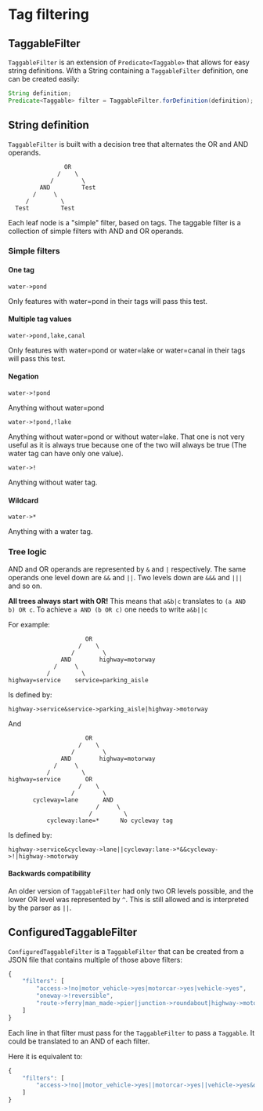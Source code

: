 # Tag filtering

## TaggableFilter

`TaggableFilter` is an extension of `Predicate<Taggable>` that allows for easy string definitions. With a String containing a `TaggableFilter` definition, one can be created easily:

```java
String definition;
Predicate<Taggable> filter = TaggableFilter.forDefinition(definition);
```

## String definition

`TaggableFilter` is built with a decision tree that alternates the OR and AND operands.

```
                OR
              /    \
            /        \
         AND         Test
       /     \
     /         \
  Test         Test
```

Each leaf node is a "simple" filter, based on tags. The taggable filter is a collection of simple filters with AND and OR operands.

### Simple filters

#### One tag

```
water->pond
```

Only features with water=pond in their tags will pass this test.

#### Multiple tag values

```
water->pond,lake,canal
```

Only features with water=pond or water=lake or water=canal in their tags will pass this test.

#### Negation

```
water->!pond
```

Anything without water=pond

```
water->!pond,!lake
```

Anything without water=pond or without water=lake. That one is not very useful as it is always true because one of the two will always be true (The water tag can have only one value).

```
water->!
```

Anything without water tag.

#### Wildcard

```
water->*
```

Anything with a water tag.

### Tree logic

AND and OR operands are represented by `&` and `|` respectively. The same operands one level down are `&&` and `||`. Two levels down are `&&&` and `|||` and so on.

**All trees always start with OR!** This means that `a&b|c` translates to `(a AND b) OR c`. To achieve `a AND (b OR c)` one needs to write `a&b||c`

For example:

```
                      OR
                    /    \
                  /        \
               AND        highway=motorway
             /     \
           /         \
highway=service    service=parking_aisle
```

Is defined by:

```
highway->service&service->parking_aisle|highway->motorway
```

And

```
                      OR
                    /    \
                  /        \
               AND        highway=motorway
             /     \
           /         \
highway=service       OR
                    /    \
                  /        \
       cycleway=lane       AND
                         /     \
                       /         \
           cycleway:lane=*      No cycleway tag       
```

Is defined by:

```
highway->service&cycleway->lane||cycleway:lane->*&&cycleway->!|highway->motorway
```

#### Backwards compatibility

An older version of `TaggableFilter` had only two OR levels possible, and the lower OR level was represented by `^`. This is still allowed and is interpreted by the parser as `||`.

## ConfiguredTaggableFilter

`ConfiguredTaggableFilter` is a `TaggableFilter` that can be created from a JSON file that contains multiple of those above filters:

```javascript
{
    "filters": [
        "access->!no|motor_vehicle->yes|motorcar->yes|vehicle->yes",
        "oneway->!reversible",
        "route->ferry|man_made->pier|junction->roundabout|highway->motorway"
    ]
}
```

Each line in that filter must pass for the `TaggableFilter` to pass a `Taggable`. It could be translated to an AND of each filter.

Here it is equivalent to:

```javascript
{
    "filters": [
        "access->!no||motor_vehicle->yes||motorcar->yes||vehicle->yes&oneway->!reversible&route->ferry||man_made->pier||junction->roundabout||highway->motorway"
    ]
}
```
